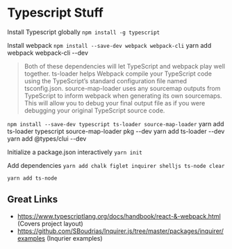 # Typescript Stuff



Install Typescript globally
`npm install -g typescript`

Install webpack
`npm install --save-dev webpack webpack-cli`
yarn add webpack webpack-cli --dev


> Both of these dependencies will let TypeScript and webpack play well together. ts-loader helps Webpack compile your TypeScript code using the TypeScript’s standard configuration file named tsconfig.json. source-map-loader uses any sourcemap outputs from TypeScript to inform webpack when generating its own sourcemaps. This will allow you to debug your final output file as if you were debugging your original TypeScript source code.

`npm install --save-dev typescript ts-loader source-map-loader`
yarn add ts-loader typescript source-map-loader pkg --dev
yarn add ts-loader  --dev
yarn add @types/clui --dev

Initialize a package.json interactively
`yarn init`

Add dependencies
`yarn add chalk figlet inquirer shelljs ts-node clear`

`yarn add ts-node`

## Great Links

- https://www.typescriptlang.org/docs/handbook/react-&-webpack.html (Covers project layout)
- https://github.com/SBoudrias/Inquirer.js/tree/master/packages/inquirer/examples (Inqurier examples)
